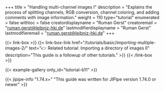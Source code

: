 +++
title = "Handling multi-channel images I"
description = "Explains the process of splitting channels, RGB conversion, channel coloring, and adding comments with image information."
weight = 110
type="tutorial"
enumerated = false
withtoc = false
creatordisplayname = "Ruman Gerst"
creatoremail = "ruman.gerst@leibniz-hki.de"
lastmodifierdisplayname = "Ruman Gerst"
lastmodifieremail = "ruman.gerst@leibniz-hki.de"
+++

{{< link-box >}}
    {{< link-box-link href="/tutorials/basic/importing-multiple-images-2/" text="👉 Related tutorial: Importing a directory of images II" description="This guide is a followup of other tutorials." >}}
{{< /link-box >}}

{{< example-gallery only_id="tutorial-b11" >}}

{{< jipipe-info "1.74.x+" "This guide was written for JIPipe version 1.74.0 or newer" >}}